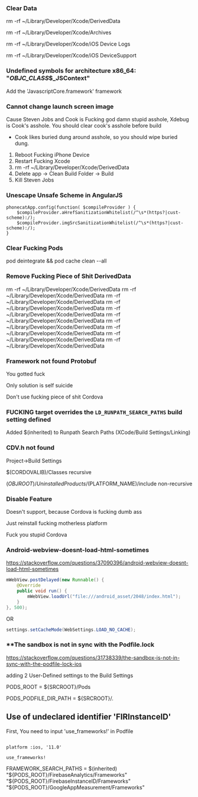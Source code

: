 ### Clear Data

rm -rf ~/Library/Developer/Xcode/DerivedData

rm -rf ~/Library/Developer/Xcode/Archives 

rm -rf ~/Library/Developer/Xcode/iOS Device Logs

rm -rf ~/Library/Developer/Xcode/iOS DeviceSupport

### Undefined symbols for architecture x86_64: "_OBJC_CLASS_$_JSContext"

Add the 'JavascriptCore.framework' framework 

### Cannot change launch screen image

Cause Steven Jobs and Cook is Fucking god damn stupid asshole, Xdebug is Cook's asshole. You should clear cook's asshole before build

* Cook likes buried dung around asshole, so you should wipe buried dung.

1. Reboot Fucking iPhone Device
2. Restart Fucking Xcode
3. rm -rf ~/Library/Developer/Xcode/DerivedData
4. Delete app -> Clean Build Folder -> Build
5. Kill Steven Jobs

### Unescape Unsafe Scheme in AngularJS

```JS
phonecatApp.config(function( $compileProvider ) {   
    $compileProvider.aHrefSanitizationWhitelist(/^\s*(https?|cust-scheme):/);
    $compileProvider.imgSrcSanitizationWhitelist(/^\s*(https?|cust-scheme):/);
}
```

### Clear Fucking Pods

pod deintegrate && pod cache clean --all

### Remove Fucking Piece of Shit DerivedData

rm -rf ~/Library/Developer/Xcode/DerivedData
rm -rf ~/Library/Developer/Xcode/DerivedData
rm -rf ~/Library/Developer/Xcode/DerivedData
rm -rf ~/Library/Developer/Xcode/DerivedData
rm -rf ~/Library/Developer/Xcode/DerivedData
rm -rf ~/Library/Developer/Xcode/DerivedData
rm -rf ~/Library/Developer/Xcode/DerivedData
rm -rf ~/Library/Developer/Xcode/DerivedData
rm -rf ~/Library/Developer/Xcode/DerivedData
rm -rf ~/Library/Developer/Xcode/DerivedData


### Framework not found Protobuf

You gotted fuck

Only solution is self suicide

Don't use fucking piece of shit Cordova

### FUCKING target overrides the `LD_RUNPATH_SEARCH_PATHS` build setting defined

Added $(inherited) to Runpath Search Paths (XCode/Build Settings/Linking)

### CDV.h not found

Project->Build Settings

$(CORDOVALIB)/Classes recursive

$(OBJROOT)/UninstalledProducts/$(PLATFORM_NAME)/include non-recursive

### Disable Feature

Doesn't support, because Cordova is fucking dumb ass

Just reinstall fucking motherless platform

Fuck you stupid Cordova 

### Android-webview-doesnt-load-html-sometimes

https://stackoverflow.com/questions/37090396/android-webview-doesnt-load-html-sometimes

```java
mWebView.postDelayed(new Runnable() {
    @Override
    public void run() {
        mWebView.loadUrl("file:///android_asset/2048/index.html");
    }
}, 500);
```

OR

```java
settings.setCacheMode(WebSettings.LOAD_NO_CACHE);
```



### **The sandbox is not in sync with the Podfile.lock

https://stackoverflow.com/questions/31738339/the-sandbox-is-not-in-sync-with-the-podfile-lock-ios

adding 2 User-Defined settings to the Build Settings

PODS_ROOT = ${SRCROOT}/Pods

PODS_PODFILE_DIR_PATH = ${SRCROOT}/.


## Use of undeclared identifier 'FIRInstanceID'

First, You need to input 'use_frameworks!' in Podfile

```Pod

platform :ios, '11.0'

use_frameworks!
```

FRAMEWORK_SEARCH_PATHS = $(inherited) "${PODS_ROOT}/FirebaseAnalytics/Frameworks" "${PODS_ROOT}/FirebaseInstanceID/Frameworks" "${PODS_ROOT}/GoogleAppMeasurement/Frameworks"
